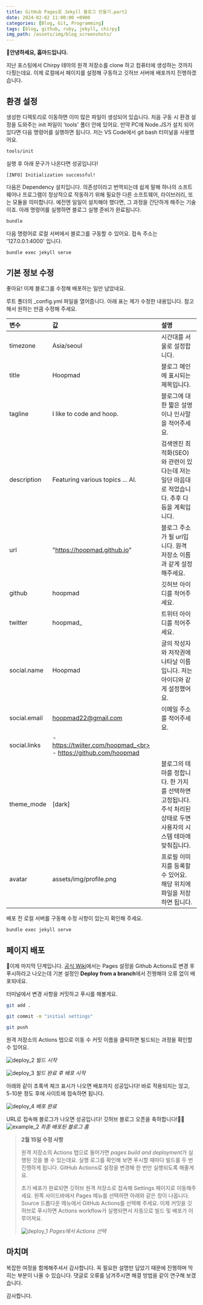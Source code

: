 ```yaml
---
title: GitHub Pages로 Jekyll 블로그 만들기.part2
date: 2024-02-02 11:00:00 +0900
categories: [Blog, Git, Programming]
tags: [blog, github, ruby, jekyll, chirpy] 
img_path: /assets/img/blog_screenshots/
---
```


**👋안녕하세요, 훕마드입니다.**

지난 포스팅에서 Chirpy 테마의 원격 저장소를 clone 하고 컴퓨터에 생성하는 것까지 다뤘는데요. 이제 로컬에서 페이지를 설정해 구동하고 깃허브 서버에 배포까지 진행하겠습니다.

## 환경 설정
생성한 디렉토리로 이동하면 이미 많은 파일이 생성되어 있습니다. 처음 구동 시 환경 설정을 도와주는 init 파일이 'tools' 폴더 안에 있어요. 만약 PC에 Node.JS가 설치 되어 있다면 다음 명령어를 실행하면 됩니다. 저는 VS Code에서 git bash 터미널을 사용했어요.
```bash
tools/init
```

실행 후 아래 문구가 나온다면 성공입니다!
```
[INFO] Initialization successful!
```

다음은 Dependency 설치입니다. 의존성이라고 번역되는데 쉽게 말해 하나의 소프트웨어나 프로그램이 정상적으로 작동하기 위해 필요한 다른 소프트웨어, 라이브러리, 또는 모듈을 의미합니다. 예전엔 일일이 설치해야 했다면, 그 과정을 간단하게 해주는 기술이죠. 아래 명령어를 실행하면 블로그 실행 준비가 완료됩니다.
```bash
bundle
```
다음 명령어로 로컬 서버에서 블로그를 구동할 수 있어요. 접속 주소는 '127.0.0.1:4000' 입니다.
```bash
bundle exec jekyll serve
```

## 기본 정보 수정
좋아요! 이제 블로그를 수정해 배포하는 일만 남았네요.

루트 폴더의 _config.yml 파일을 열어줍니다. 아래 표는 제가 수정한 내용입니다. 참고해서 원하는 만큼 수정해 주세요.

| 변수 | 값 | 설명 |
| :-- | :-- | :-- |
| timezone | Asia/seoul | 시간대를 서울로 설정합니다. |
| title | Hoopmad | 블로그 메인에 표시되는 제목입니다. |
| tagline | I like to code and hoop. | 블로그에 대한 짧은 설명이나 인사말을 적어주세요. |
| description | Featuring various topics ... AI. | 검색엔진 최적화(SEO)와 관련이 있다는데 저는 일단 마음대로 적었습니다. 추후 다듬을 계획입니다. |
| url | "https://hoopmad.github.io" | 블로그 주소가 될 url입니다. 원격 저장소 이름과 같게 설정해주세요. |
| github | hoopmad | 깃허브 아이디를 적어주세요. |
| twitter | hoopmad_ | 트위터 아이디를 적어주세요. |
| social.name | Hoopmad | 글의 작성자와 저작권에 나타날 이름입니다. 저는 아이디와 같게 설정했어요. | 
| social.email | hoopmad22@gmail.com | 이메일 주소를 적어주세요. | 
| social.links | - https://twiiter.com/hoopmad_<br> - https://github.com/hoopmad |  | 
| theme_mode | [dark] | 블로그의 테마를 정합니다. 한 가지를 선택하면 고정됩니다. 주석 처리된 상태로 두면 사용자의 시스템 테마에 맞춰집니다. | 
| avatar | assets/img/profile.png | 프로필 이미지를 등록할 수 있어요. 해당 위치에 파일을 저장하면 됩니다. |

배포 전 로컬 서버를 구동해 수정 사항이 있는지 확인해 주세요.
```bash
bundle exec jekyll serve
```

## 페이지 배포
👏이제 마지막 단계입니다. [공식 Wiki](https://chirpy.cotes.page/posts/getting-started/)에서는 Pages 설정을 Github Actions로 변경 후 푸시하라고 나오는데 기본 설정인 **Deploy from a branch**에서 진행해야 오류 없이 배포되네요.

터미널에서 변경 사항을 커밋하고 푸시를 해볼게요.

```bash
git add .

git commit -m "initial settings"

git push
```

원격 저장소의 Actions 탭으로 이동 수 커밋 이름을 클릭하면 빌드되는 과정을 확인할 수 있어요.

![deploy_2](deploy_2.png)
_빌드 시작_

![deploy_3](deploy_3.png)
_빌드 완료 후 배포 시작_

아래와 같이 초록색 체크 표시가 나오면 배포까지 성공입니다! 바로 적용되지는 않고, 5-10분 정도 후에 사이트에 접속하면 됩니다.

![deploy_4](deploy_4.png)
_배포 완료_

URL로 접속해 블로그가 나오면 성공입니다! 깃허브 블로그 오픈을 축하합니다!🎉🎉
![example_2](example_2.png)
_최종 배포된 블로그 홈_

> **2월 15일 수정 사항**
>
> 원격 저장소의 Actions 탭으로 들어가면 *pages build and deployment*가 실행된 것을 볼 수 있는데요. 실행 로그를 확인해 보면 푸시할 때마다 빌드를 두 번 진행하게 됩니다. GitHub Actions로 설정을 변경해 한 번만 실행되도록 해줄게요.
>
> 초기 배포가 완료되면 깃허브 원격 저장소로 접속해 Settings 페이지로 이동해주세요. 왼쪽 사이드바에서 Pages 메뉴를 선택하면 아래와 같은 창이 나옵니다. Source 드롭다운 메뉴에서 GitHub Actions를 선택해 주세요. 이제 커밋을 깃허브로 푸시하면 Actions workflow가 실행되면서 자동으로 빌드 및 배포가 이루어져요.
>
> ![deploy_1](deploy_1.png)
_Pages에서 Actions 선택_

## 마치며

복잡한 여정을 함께해주셔서 감사합니다. 꼭 필요한 설명만 담았기 때문에 진행하며 막히는 부분이 나올 수 있습니다. 댓글로 오류를 남겨주시면 해결 방법을 같이 연구해 보겠습니다.

감사합니다.
